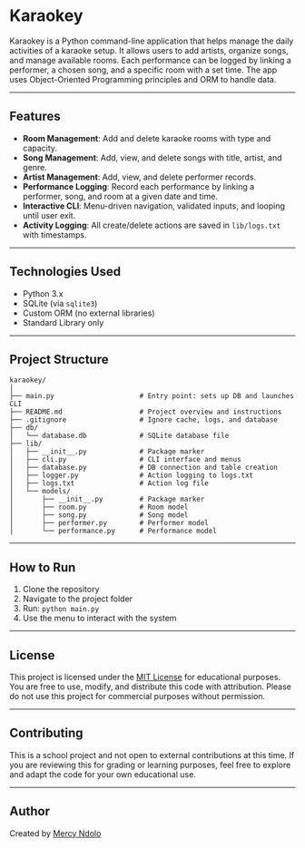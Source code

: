 # Karaokey

Karaokey is a Python command-line application that helps manage the daily activities of a karaoke setup. It allows users to add artists, organize songs, and manage available rooms. Each performance can be logged by linking a performer, a chosen song, and a specific room with a set time. The app uses Object-Oriented Programming principles and ORM to handle data.

---

## Features

- **Room Management**: Add and delete karaoke rooms with type and capacity.
- **Song Management**: Add, view, and delete songs with title, artist, and genre.
- **Artist Management**: Add, view, and delete performer records.
- **Performance Logging**: Record each performance by linking a performer, song, and room at a given date and time.
- **Interactive CLI**: Menu-driven navigation, validated inputs, and looping until user exit.
- **Activity Logging**: All create/delete actions are saved in `lib/logs.txt` with timestamps.

---

## Technologies Used

- Python 3.x
- SQLite (via `sqlite3`)
- Custom ORM (no external libraries)
- Standard Library only

---

## Project Structure

```
karaokey/
│
├── main.py                     # Entry point: sets up DB and launches CLI
├── README.md                   # Project overview and instructions
├── .gitignore                  # Ignore cache, logs, and database
├── db/
│   └── database.db             # SQLite database file
├── lib/
│   ├── __init__.py             # Package marker
│   ├── cli.py                  # CLI interface and menus
│   ├── database.py             # DB connection and table creation
│   ├── logger.py               # Action logging to logs.txt
│   ├── logs.txt                # Action log file
│   └── models/
│       ├── __init__.py         # Package marker
│       ├── room.py             # Room model
│       ├── song.py             # Song model
│       ├── performer.py        # Performer model
│       └── performance.py      # Performance model
```

---

## How to Run

1. Clone the repository
2. Navigate to the project folder
3. Run: `python main.py`
4. Use the menu to interact with the system

---

## License

This project is licensed under the [MIT License](https://opensource.org/licenses/MIT) for educational purposes. You are free to use, modify, and distribute this code with attribution. Please do not use this project for commercial purposes without permission.

---

## Contributing

This is a school project and not open to external contributions at this time. If you are reviewing this for grading or learning purposes, feel free to explore and adapt the code for your own educational use.

---

## Author

Created by [Mercy Ndolo](https://github.com/NdoloMwende)
